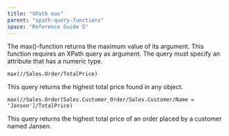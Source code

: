 ```yaml
---
title: "XPath max"
parent: "xpath-query-functions"
space: "Reference Guide 5"
---
```



The max()-function returns the maximum value of its argument.
This function requires an XPath query as argument. The query must specify an attribute that has a numeric type.

```
max(//Sales.Order/TotalPrice)

```

This query returns the highest total price found in any object.

```
max(//Sales.Order[Sales.Customer_Order/Sales.Customer/Name = 'Jansen']/TotalPrice)

```

This query returns the highest total price of an order placed by a customer named Jansen.
